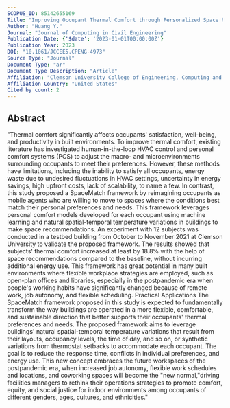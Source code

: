 ```yaml
---
SCOPUS_ID: 85142655169
Title: "Improving Occupant Thermal Comfort through Personalized Space Recommendation"
Author: "Huang Y."
Journal: "Journal of Computing in Civil Engineering"
Publication Date: {'$date': '2023-01-01T00:00:00Z'}
Publication Year: 2023
DOI: "10.1061/JCCEE5.CPENG-4973"
Source Type: "Journal"
Document Type: "ar"
Document Type Description: "Article"
Affiliation: "Clemson University College of Engineering, Computing and Applied Sciences"
Affiliation Country: "United States"
Cited by count: 2
---
```


## Abstract
"Thermal comfort significantly affects occupants' satisfaction, well-being, and productivity in built environments. To improve thermal comfort, existing literature has investigated human-in-the-loop HVAC control and personal comfort systems (PCS) to adjust the macro- and microenvironments surrounding occupants to meet their preferences. However, these methods have limitations, including the inability to satisfy all occupants, energy waste due to undesired fluctuations in HVAC settings, uncertainty in energy savings, high upfront costs, lack of scalability, to name a few. In contrast, this study proposed a SpaceMatch framework by reimagining occupants as mobile agents who are willing to move to spaces where the conditions best match their personal preferences and needs. This framework leverages personal comfort models developed for each occupant using machine learning and natural spatial-temporal temperature variations in buildings to make space recommendations. An experiment with 12 subjects was conducted in a testbed building from October to November 2021 at Clemson University to validate the proposed framework. The results showed that subjects' thermal comfort increased at least by 18.8% with the help of space recommendations compared to the baseline, without incurring additional energy use. This framework has great potential in many built environments where flexible workplace strategies are employed, such as open-plan offices and libraries, especially in the postpandemic era when people's working habits have significantly changed because of remote work, job autonomy, and flexible scheduling. Practical Applications The SpaceMatch framework proposed in this study is expected to fundamentally transform the way buildings are operated in a more flexible, comfortable, and sustainable direction that better supports their occupants' thermal preferences and needs. The proposed framework aims to leverage buildings' natural spatial-temporal temperature variations that result from their layouts, occupancy levels, the time of day, and so on, or synthetic variations from thermostat setbacks to accommodate each occupant. The goal is to reduce the response time, conflicts in individual preferences, and energy use. This new concept embraces the future workspaces of the postpandemic era, when increased job autonomy, flexible work schedules and locations, and coworking spaces will become the \"new normal,\"driving facilities managers to rethink their operations strategies to promote comfort, equity, and social justice for indoor environments among occupants of different genders, ages, cultures, and ethnicities."
